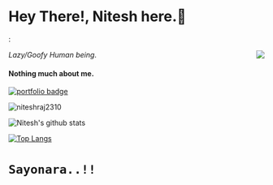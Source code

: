 # Hey There!, Nitesh here.:wave:
:

*Lazy/Goofy Human being*.
<img align=right src='https://github.githubassets.com/images/mona-whisper.gif'/>

#### Nothing much about me.
[![portfolio badge](https://img.shields.io/badge/Check_out_my-portfolio-black?style=for-the-badge&logo=git&logoColor=cyan)](https://niteshraj2310.github.io)


<img src="https://komarev.com/ghpvc/?username=niteshraj2310" alt="niteshraj2310" />


![Nitesh's github stats](https://github-readme-stats.vercel.app/api?username=niteshraj2310&show_icons=true&theme=radical)

[![Top Langs](https://github-readme-stats.vercel.app/api/top-langs/?username=niteshraj2310&theme=dark)](https://github.com/niteshraj2310)


# `Sayonara..!!`
